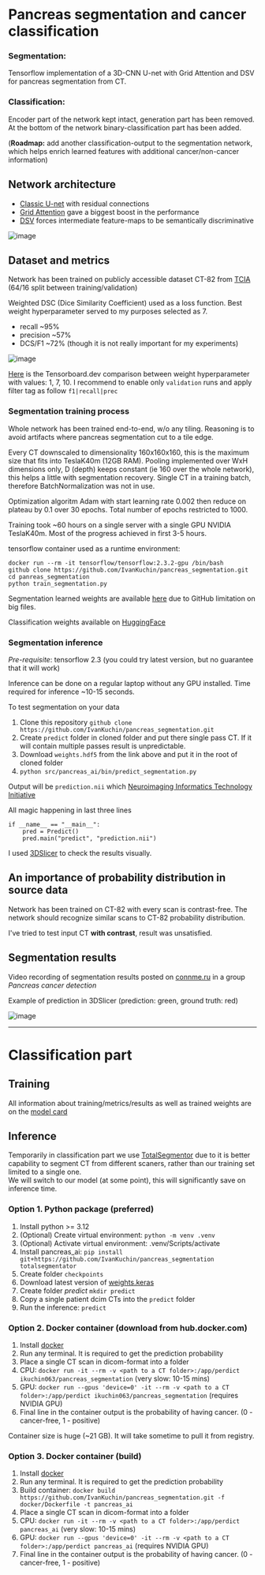 # Pancreas segmentation and cancer classification

### Segmentation:   
Tensorflow implementation of a 3D-CNN U-net with Grid Attention and DSV for pancreas segmentation from CT.

### Classification:   
Encoder part of the network kept intact, generation part has been removed. At the bottom of the network binary-classification part has been added.

(**Roadmap:** add another classification-output to the segmentation network, which helps enrich learned features with additional cancer/non-cancer information)

## Network architecture

- [Classic U-net](https://arxiv.org/pdf/1505.04597.pdf) with residual connections
- [Grid Attention](https://arxiv.org/pdf/1804.03999.pdf) gave a biggest boost in the performance
- [DSV](http://proceedings.mlr.press/v38/lee15a.pdf) forces intermediate feature-maps to be semantically discriminative

![image](https://user-images.githubusercontent.com/26530162/112643787-202ccc00-8e1b-11eb-9d4f-16fcd6376a3e.png)

## Dataset and metrics

Network has been trained on publicly accessible dataset CT-82 from [TCIA](https://wiki.cancerimagingarchive.net/display/Public/Pancreas-CT#0c26eab54502412cbbd0e1c0fddd917b) (64/16 split between training/validation)

Weighted DSC (Dice Similarity Coefficient) used as a loss function. Best weight hyperparameter served to my purposes selected as 7.
- recall ~95%
- precision ~57%
- DCS/F1 ~72% (though it is not really important for my experiments)

![image](https://user-images.githubusercontent.com/26530162/112645949-65ea9400-8e1d-11eb-9668-b0917acbea87.png)

[Here](https://tensorboard.dev/experiment/jdJUxCWrQiWk4ezy0i9TvA/) is the Tensorboard.dev comparison between weight hyperparameter with values: 1, 7, 10. I recommend to enable only `validation` runs and apply filter tag as follow `f1|recall|prec`

### Segmentation training process

Whole network has been trained end-to-end, w/o any tiling. Reasoning is to avoid artifacts where pancreas segmentation cut to a tile edge.

Every CT downscaled to dimensionality 160x160x160, this is the maximum size that fits into TeslaK40m (12GB RAM). Pooling implemented over WxH dimensions only, D (depth) keeps constant (ie 160 over the whole network), this helps a little with segmentation recovery. Single CT in a training batch, therefore BatchNormalization was not in use.

Optimization algoritm Adam with start learning rate 0.002 then reduce on plateau by 0.1 over 30 epochs. Total number of epochs restricted to 1000.

Training took ~60 hours on a single server with a single GPU NVIDIA TeslaK40m. Most of the progress achieved in first 3-5 hours. 

tensorflow container used as a runtime environment:

```
docker run --rm -it tensorflow/tensorflow:2.3.2-gpu /bin/bash
github clone https://github.com/IvanKuchin/pancreas_segmentation.git
cd panreas_segmentation
python train_segmentation.py
```

Segmentation learned weights are available [here](http://fun.conn-me.ru/pancreas_segmentation/weights.hdf5) due to GitHub limitation on big files.

Classification weights available on [HuggingFace](https://huggingface.co/IvanKuchin/pancreas_cancer_classification)

### Segmentation inference

*Pre-requisite*: tensorflow 2.3 (you could try latest version, but no guarantee that it will work)

Inference can be done on a regular laptop without any GPU installed. Time required for inference ~10-15 seconds.

To test segmentation on your data
1. Clone this repository `github clone https://github.com/IvanKuchin/pancreas_segmentation.git`
2. Create `predict` folder in cloned folder and put there single pass CT. If it will contain multiple passes result is unpredictable.
3. Download `weights.hdf5` from the link above and put it in the root of cloned folder
4. `python src/pancreas_ai/bin/predict_segmentation.py`

Output will be `prediction.nii` which [Neuroimaging Informatics Technology Initiative](https://nifti.nimh.nih.gov/)

All magic happening in last three lines 
```
if __name__ == "__main__":
    pred = Predict()
    pred.main("predict", "prediction.nii")
```

I used [3DSlicer](https://download.slicer.org/) to check the results visually.

## An importance of probability distribution in source data

Network has been trained on CT-82 with every scan is contrast-free. The network should recognize similar scans to CT-82 probability distribution.

I've tried to test input CT **with contrast**, result was unsatisfied. 

## Segmentation results

Video recording of segmentation results posted on [connme.ru](https://www.connme.ru) in a group *Pancreas cancer detection*

Example of prediction in 3DSlicer (prediction: green, ground truth: red)

![image](https://user-images.githubusercontent.com/26530162/113589582-8970c400-95ff-11eb-8bb7-aa85f1d312dd.png)

---

# Classification part

## Training

All information about training/metrics/results as well as trained weights are on the [model card](https://huggingface.co/IvanKuchin/pancreas_cancer_classification)

## Inference

Temporarily in classification part we use [TotalSegmentor](https://pubs.rsna.org/doi/10.1148/ryai.230024) due to it is better capability to segment CT from different scaners, rather than our training set limited to a single one.  
We will switch to our model (at some point), this will significantly save on inference time.

### Option 1. Python package (preferred)

1. Install python >= 3.12
2. (Optional) Create virtual environment: `python -m venv .venv`
3. (Optional) Activate virtual environment: .venv/Scripts/activate
4. Install pancreas_ai: `pip install git+https://github.com/IvanKuchin/pancreas_segmentation totalsegmentator`
5. Create folder `checkpoints`
6. Download latest version of [weights.keras](https://huggingface.co/IvanKuchin/pancreas_cancer_classification/tree/main)
7. Create folder *predict* `mkdir predict`
8. Copy a single patient dcim CTs into the `predict` folder
9. Run the inference: `predict`

### Option 2. Docker container (download from hub.docker.com)

1. Install [docker](https://docs.docker.com/engine/install/)
2. Run any terminal. It is required to get the prediction probability
3. Place a single CT scan in dicom-format into a folder
4. CPU: `docker run -it --rm -v <path to a CT folder>:/app/perdict ikuchin063/pancreas_segmentation`  (very slow: 10-15 mins)
5. GPU: `docker run --gpus 'device=0' -it --rm -v <path to a CT folder>:/app/perdict ikuchin063/pancreas_segmentation` (requires NVIDIA GPU)
6. Final line in the container output is the probability of having cancer. (0 - cancer-free, 1 - positive)

Container size is huge (~21 GB). It will take sometime to pull it from registry.

### Option 3. Docker container (build)

1. Install [docker](https://docs.docker.com/engine/install/)
2. Run any terminal. It is required to get the prediction probability
3. Build container: `docker build https://github.com/IvanKuchin/pancreas_segmentation.git -f docker/Dockerfile -t pancreas_ai`
4. Place a single CT scan in dicom-format into a folder
5. CPU: `docker run -it --rm -v <path to a CT folder>:/app/perdict pancreas_ai`  (very slow: 10-15 mins)
6. GPU: `docker run --gpus 'device=0' -it --rm -v <path to a CT folder>:/app/perdict pancreas_ai` (requires NVIDIA GPU)
7. Final line in the container output is the probability of having cancer. (0 - cancer-free, 1 - positive)
